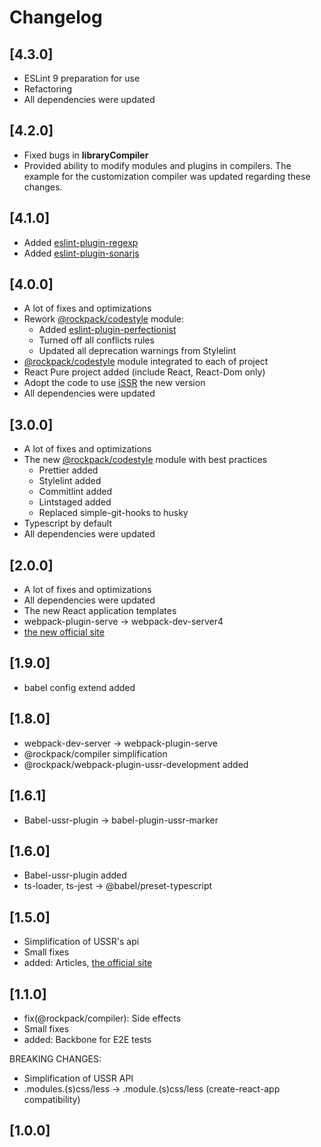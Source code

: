 # Changelog

## [4.3.0]

- ESLint 9 preparation for use
- Refactoring
- All dependencies were updated

## [4.2.0]

- Fixed bugs in **libraryCompiler**
- Provided ability to modify modules and plugins in compilers. The example for the customization compiler was updated
  regarding these changes.

## [4.1.0]

- Added [eslint-plugin-regexp](https://github.com/ota-meshi/eslint-plugin-regexp)
- Added [eslint-plugin-sonarjs](https://github.com/SonarSource/eslint-plugin-sonarjs)

## [4.0.0]

- A lot of fixes and optimizations
- Rework [@rockpack/codestyle](https://github.com/AlexSergey/rockpack/tree/master/packages/codestyle) module:
  - Added [eslint-plugin-perfectionist](https://github.com/azat-io/eslint-plugin-perfectionist)
  - Turned off all conflicts rules
  - Updated all deprecation warnings from Stylelint
- [@rockpack/codestyle](https://github.com/AlexSergey/rockpack/tree/master/packages/codestyle) module integrated to each of project
- React Pure project added (include React, React-Dom only)
- Adopt the code to use [iSSR](https://github.com/AlexSergey/issr) the new version
- All dependencies were updated

## [3.0.0]

- A lot of fixes and optimizations
- The new [@rockpack/codestyle](https://github.com/AlexSergey/rockpack/tree/master/packages/codestyle) module with best practices
   - Prettier added
   - Stylelint added
   - Commitlint added
   - Lintstaged added
   - Replaced simple-git-hooks to husky
- Typescript by default
- All dependencies were updated

## [2.0.0]

- A lot of fixes and optimizations
- All dependencies were updated
- The new React application templates
- webpack-plugin-serve -> webpack-dev-server4
- [the new official site](https://alexsergey.github.io/rockpack/)

## [1.9.0]

- babel config extend added

## [1.8.0]

- webpack-dev-server -> webpack-plugin-serve
- @rockpack/compiler simplification
- @rockpack/webpack-plugin-ussr-development added

## [1.6.1]

- Babel-ussr-plugin -> babel-plugin-ussr-marker

## [1.6.0]

- Babel-ussr-plugin added
- ts-loader, ts-jest -> @babel/preset-typescript

## [1.5.0]

- Simplification of USSR's api
- Small fixes
- added: Articles, [the official site](http://rockpack.io/)

## [1.1.0]

- fix(@rockpack/compiler): Side effects
- Small fixes
- added: Backbone for E2E tests

BREAKING CHANGES:

- Simplification of USSR API
- .modules.(s)css/less -> .module.(s)css/less (create-react-app compatibility)

## [1.0.0]
